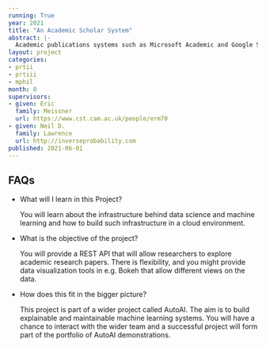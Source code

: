 ```yaml
---
running: True
year: 2021
title: "An Academic Scholar System"
abstract: |-
  Academic publications systems such as Microsoft Academic and Google Scholar track individual authors, their papers and who the've cited. Semantic scholar makes its data freely available. In this project you will absorb the semantic scholar data to provide a scalable cloud based scholar service.
layout: project
categories:
- prtii
- prtiii
- mphil
month: 0
supervisors:
- given: Eric
  family: Meissner
  url: https://www.cst.cam.ac.uk/people/erm70
- given: Neil D.
  family: Lawrence
  url: http://inverseprobability.com
published: 2021-06-01
---
```


## FAQs

* What will I learn in this Project?

  You will learn about the infrastructure behind data science and machine learning and how to build such infrastructure in a cloud environment.

* What is the objective of the project?

  You will provide a REST API that will allow researchers to explore academic research papers. There is flexibility, and you might provide data visualization tools in e.g. Bokeh that allow different views on the data.
  
* How does this fit in the bigger picture?

  This project is part of a wider project called AutoAI. The aim is to build explainable and maintainable machine learning systems. You will have a chance to interact with the wider team and a successful project will form part of the portfolio of AutoAI demonstrations.

